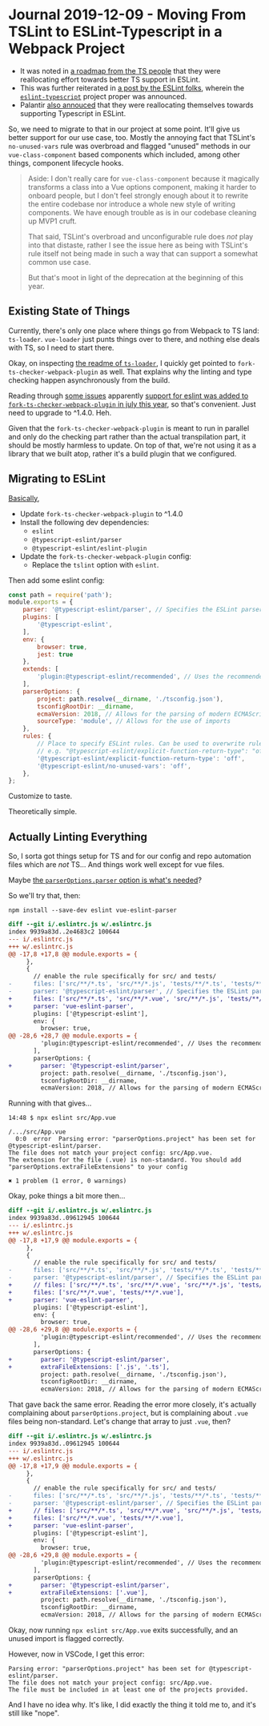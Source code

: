 Journal 2019-12-09 - Moving From TSLint to ESLint-Typescript in a Webpack Project
========

- It was noted in [a roadmap from the TS people](https://github.com/Microsoft/TypeScript/issues/29288) that they were reallocating effort towards better TS support in ESLint.
- This was further reiterated in [a post by the ESLint folks](https://eslint.org/blog/2019/01/future-typescript-eslint), wherein the [`eslint-typescript`](https://github.com/typescript-eslint/typescript-eslint) project proper was announced.
- Palantir [also annouced](https://medium.com/palantir/tslint-in-2019-1a144c2317a9) that they were reallocating themselves towards supporting Typescript in ESLint.

So, we need to migrate to that in our project at some point.  It'll give us better support for our use case, too.  Mostly the annoying fact that TSLint's `no-unused-vars` rule was overbroad and flagged "unused" methods in our `vue-class-component` based components which included, among other things, component lifecycle hooks.

> Aside: I don't really care for `vue-class-component` because it magically transforms a class into a Vue options component, making it harder to onboard people, but I don't feel strongly enough about it to rewrite the entire codebase nor introduce a whole new style of writing components.  We have enough trouble as is in our codebase cleaning up MVP1 cruft.
>
> That said, TSLint's overbroad and unconfigurable rule does _not_ play into that distaste, rather I see the issue here as being with TSLint's rule itself not being made in such a way that can support a somewhat common use case.
>
> But that's moot in light of the deprecation at the beginning of this year.



## Existing State of Things

Currently, there's only one place where things go from Webpack to TS land: `ts-loader`.  `vue-loader` just punts things over to there, and nothing else deals with TS, so I need to start there.

Okay, on inspecting [the readme of `ts-loader`](https://github.com/TypeStrong/ts-loader/blob/684069ff04a57dc746e383e8b480d30d0e4e8d30/README.md), I quickly get pointed to `fork-ts-checker-webpack-plugin` as well.  That explains why the linting and type checking happen asynchronously from the build.

Reading through [some issues](https://github.com/TypeStrong/ts-loader/issues/910) apparently [support for eslint was added to `fork-ts-checker-webpack-plugin` in july this year](https://blog.johnnyreilly.com/2019/07/typescript-and-eslint-meet-fork-ts-checker-webpack-plugin.html), so that's convenient.  Just need to upgrade to ^1.4.0.  Heh.

Given that the `fork-ts-checker-webpack-plugin` is meant to run in parallel and only do the checking part rather than the actual transpilation part, it should be mostly harmless to update.  On top of that, we're not using it as a library that we built atop, rather it's a build plugin that we configured.



## Migrating to ESLint

[Basically](https://blog.johnnyreilly.com/2019/07/typescript-and-eslint-meet-fork-ts-checker-webpack-plugin.html),

- Update `fork-ts-checker-webpack-plugin` to ^1.4.0
- Install the following dev dependencies:
    - `eslint`
    - `@typescript-eslint/parser`
    - `@typescript-eslint/eslint-plugin`
- Update the `fork-ts-checker-webpack-plugin` config:
    - Replace the `tslint` option with `eslint`.

Then add some eslint config:

```js
const path = require('path');
module.exports = {
    parser: '@typescript-eslint/parser', // Specifies the ESLint parser
    plugins: [
        '@typescript-eslint',
    ],
    env: {
        browser: true,
        jest: true
    },
    extends: [
        'plugin:@typescript-eslint/recommended', // Uses the recommended rules from the @typescript-eslint/eslint-plugin
    ],
    parserOptions: {
        project: path.resolve(__dirname, './tsconfig.json'),
        tsconfigRootDir: __dirname,
        ecmaVersion: 2018, // Allows for the parsing of modern ECMAScript features
        sourceType: 'module', // Allows for the use of imports
    },
    rules: {
        // Place to specify ESLint rules. Can be used to overwrite rules specified from the extended configs
        // e.g. "@typescript-eslint/explicit-function-return-type": "off",
        '@typescript-eslint/explicit-function-return-type': 'off',
        '@typescript-eslint/no-unused-vars': 'off',
    },
};
```

Customize to taste.

Theoretically simple.



## Actually Linting Everything

So, I sorta got things setup for TS and for our config and repo automation files which are _not_ TS...  And things work well except for vue files.

Maybe [the `parserOptions.parser` option is what's needed](https://eslint.vuejs.org/user-guide/#how-to-use-custom-parser)?

So we'll try that, then:

```
npm install --save-dev eslint vue-eslint-parser
```

```diff
diff --git i/.eslintrc.js w/.eslintrc.js
index 9939a83d..2e4683c2 100644
--- i/.eslintrc.js
+++ w/.eslintrc.js
@@ -17,8 +17,8 @@ module.exports = {
     },
     {
       // enable the rule specifically for src/ and tests/
-      files: ['src/**/*.ts', 'src/**/*.js', 'tests/**/*.ts', 'tests/**/*.js'],
-      parser: '@typescript-eslint/parser', // Specifies the ESLint parser
+      files: ['src/**/*.ts', 'src/**/*.vue', 'src/**/*.js', 'tests/**/*.ts', 'tests/**/*.vue', 'tests/**/*.js'],
+      parser: 'vue-eslint-parser',
       plugins: ['@typescript-eslint'],
       env: {
         browser: true,
@@ -28,6 +28,7 @@ module.exports = {
         'plugin:@typescript-eslint/recommended', // Uses the recommended rules from the @typescript-eslint/eslint-plugin
       ],
       parserOptions: {
+        parser: '@typescript-eslint/parser',
         project: path.resolve(__dirname, './tsconfig.json'),
         tsconfigRootDir: __dirname,
         ecmaVersion: 2018, // Allows for the parsing of modern ECMAScript features
```

Running with that gives...

```
14:48 $ npx eslint src/App.vue 

/.../src/App.vue
  0:0  error  Parsing error: "parserOptions.project" has been set for @typescript-eslint/parser.
The file does not match your project config: src/App.vue.
The extension for the file (.vue) is non-standard. You should add "parserOptions.extraFileExtensions" to your config

✖ 1 problem (1 error, 0 warnings)
```

Okay, poke things a bit more then...

```diff
diff --git i/.eslintrc.js w/.eslintrc.js
index 9939a83d..09612945 100644
--- i/.eslintrc.js
+++ w/.eslintrc.js
@@ -17,8 +17,9 @@ module.exports = {
     },
     {
       // enable the rule specifically for src/ and tests/
-      files: ['src/**/*.ts', 'src/**/*.js', 'tests/**/*.ts', 'tests/**/*.js'],
-      parser: '@typescript-eslint/parser', // Specifies the ESLint parser
+      // files: ['src/**/*.ts', 'src/**/*.vue', 'src/**/*.js', 'tests/**/*.ts', 'tests/**/*.vue', 'tests/**/*.js'],
+      files: ['src/**/*.vue', 'tests/**/*.vue'],
+      parser: 'vue-eslint-parser',
       plugins: ['@typescript-eslint'],
       env: {
         browser: true,
@@ -28,6 +29,8 @@ module.exports = {
         'plugin:@typescript-eslint/recommended', // Uses the recommended rules from the @typescript-eslint/eslint-plugin
       ],
       parserOptions: {
+        parser: '@typescript-eslint/parser',
+        extraFileExtensions: ['.js', '.ts'],
         project: path.resolve(__dirname, './tsconfig.json'),
         tsconfigRootDir: __dirname,
         ecmaVersion: 2018, // Allows for the parsing of modern ECMAScript features
```

That gave back the same error.  Reading the error more closely, it's actually complaining about `parserOptions.project`, but is complaining about `.vue` files being non-standard.  Let's change that array to just `.vue`, then?

```diff
diff --git i/.eslintrc.js w/.eslintrc.js
index 9939a83d..09612945 100644
--- i/.eslintrc.js
+++ w/.eslintrc.js
@@ -17,8 +17,9 @@ module.exports = {
     },
     {
       // enable the rule specifically for src/ and tests/
-      files: ['src/**/*.ts', 'src/**/*.js', 'tests/**/*.ts', 'tests/**/*.js'],
-      parser: '@typescript-eslint/parser', // Specifies the ESLint parser
+      // files: ['src/**/*.ts', 'src/**/*.vue', 'src/**/*.js', 'tests/**/*.ts', 'tests/**/*.vue', 'tests/**/*.js'],
+      files: ['src/**/*.vue', 'tests/**/*.vue'],
+      parser: 'vue-eslint-parser',
       plugins: ['@typescript-eslint'],
       env: {
         browser: true,
@@ -28,6 +29,8 @@ module.exports = {
         'plugin:@typescript-eslint/recommended', // Uses the recommended rules from the @typescript-eslint/eslint-plugin
       ],
       parserOptions: {
+        parser: '@typescript-eslint/parser',
+        extraFileExtensions: ['.vue'],
         project: path.resolve(__dirname, './tsconfig.json'),
         tsconfigRootDir: __dirname,
         ecmaVersion: 2018, // Allows for the parsing of modern ECMAScript features
```

Okay, now running `npx eslint src/App.vue` exits successfully, and an unused import is flagged correctly.

However, now in VSCode, I get this error:

```
Parsing error: "parserOptions.project" has been set for @typescript-eslint/parser.
The file does not match your project config: src/App.vue.
The file must be included in at least one of the projects provided.
```

And I have no idea why.  It's like, I did exactly the thing it told me to, and it's still like "nope".
